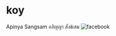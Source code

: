 # koy
Apinya Sangsam อภิญญา สังข์เสม 
![facebook](https://www.facebook.com/messenger_media/?thread_id=100003422964894&attachment_id=3554686837915751&message_id=mid.%24cAAAABlYob3d68JAQwl0v0q_2olE1)
